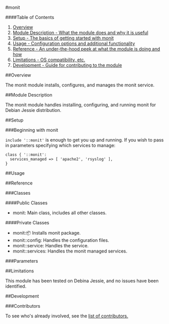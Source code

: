 #monit

####Table of Contents

1. [Overview](#overview)
2. [Module Description - What the module does and why it is useful](#module-description)
3. [Setup - The basics of getting started with monit](#setup)
4. [Usage - Configuration options and additional functionality](#usage)
5. [Reference - An under-the-hood peek at what the module is doing and how](#reference)
5. [Limitations - OS compatibility, etc.](#limitations)
6. [Development - Guide for contributing to the module](#development)

##Overview

The monit module installs, configures, and manages the monit service.

##Module Description

The monit module handles installing, configuring, and running monit for Debian Jessie distribution.

##Setup

###Beginning with monit

`include '::monit'` is enough to get you up and running.  If you wish to pass in parameters specifying which services to manage:

```puppet
class { '::monit':
  services_managed => [ 'apache2', 'rsyslog' ],
}
```

##Usage

##Reference

###Classes

####Public Classes

* monit: Main class, includes all other classes.

####Private Classes

* monit::package: Installs monit package.
* monit::config: Handles the configuration files.
* monit::service: Handles the service.
* monit::services: Handles the monit managed services.

###Parameters

##Limitations

This module has been tested on Debina Jessie, and no issues have been identified.

##Development

###Contributors

To see who's already involved, see the [list of contributors.](https://github.com/lutak-srce/monit/graphs/contributors)
